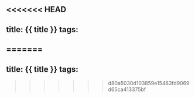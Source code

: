 <<<<<<< HEAD
---
title: {{ title }}
tags:
---
=======
---
title: {{ title }}
tags:
---
>>>>>>> d80a5030d103859e15463fd9069d65ca413375bf

